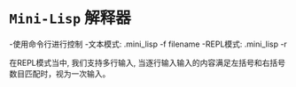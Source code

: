 # `Mini-Lisp` 解释器

-使用命令行进行控制
-文本模式: \.mini_lisp -f filename
-REPL模式: \.mini_lisp -r

在REPL模式当中, 我们支持多行输入, 当逐行输入输入的内容满足左括号和右括号数目匹配时，视为一次输入。





